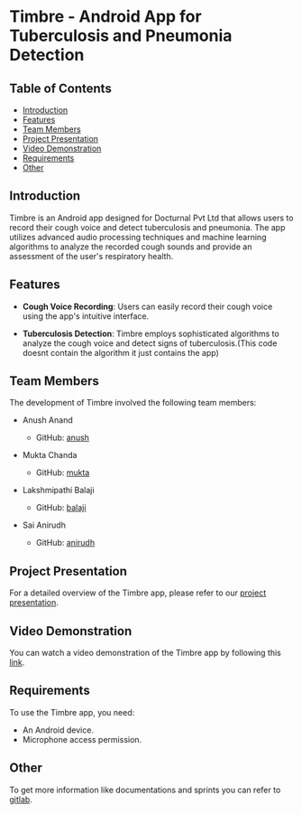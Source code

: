 # Timbre - Android App for Tuberculosis and Pneumonia Detection

## Table of Contents

- [Introduction](#introduction)
- [Features](#features)
- [Team Members](#team-members)
- [Project Presentation](#project-presentation)
- [Video Demonstration](#video-demonstration)
- [Requirements](#requirements)
- [Other](#other)

## Introduction

Timbre is an Android app designed for Docturnal Pvt Ltd that allows users to record their cough voice and detect tuberculosis and pneumonia. The app utilizes advanced audio processing techniques and machine learning algorithms to analyze the recorded cough sounds and provide an assessment of the user's respiratory health.

## Features

- **Cough Voice Recording**: Users can easily record their cough voice using the app's intuitive interface.

- **Tuberculosis Detection**: Timbre employs sophisticated algorithms to analyze the cough voice and detect signs of tuberculosis.(This code doesnt contain the algorithm it just contains the app)

## Team Members

The development of Timbre involved the following team members:

- Anush Anand
  - GitHub: [anush](https://github.com/anushgupta-cse)

- Mukta Chanda
  - GitHub: [mukta](https://github.com/muktachanda)

- Lakshmipathi Balaji 
  - GitHub: [balaji](https://github.com/kolubex)

- Sai Anirudh
  - GitHub: [anirudh](https://github.com/Anirudh1023)

## Project Presentation

For a detailed overview of the Timbre app, please refer to our [project presentation](https://docs.google.com/presentation/d/1ZI0uBkz9os5aye4Ni2dd4oiDipkRKcBIuFD1TvUNMdo/edit?usp=sharing).

## Video Demonstration

You can watch a video demonstration of the Timbre app by following this [link](https://drive.google.com/file/d/1hQp0BUJnKADI4dUGbtb-mmEbraQSN9Eh/view?usp=share_link).

## Requirements

To use the Timbre app, you need:

- An Android device.
- Microphone access permission.

## Other

To get more information like documentations and sprints you can refer to [gitlab](https://gitlab.com/DASS2k23/DASS2k23-Team-43/-/tree/dev?ref_type=heads).

